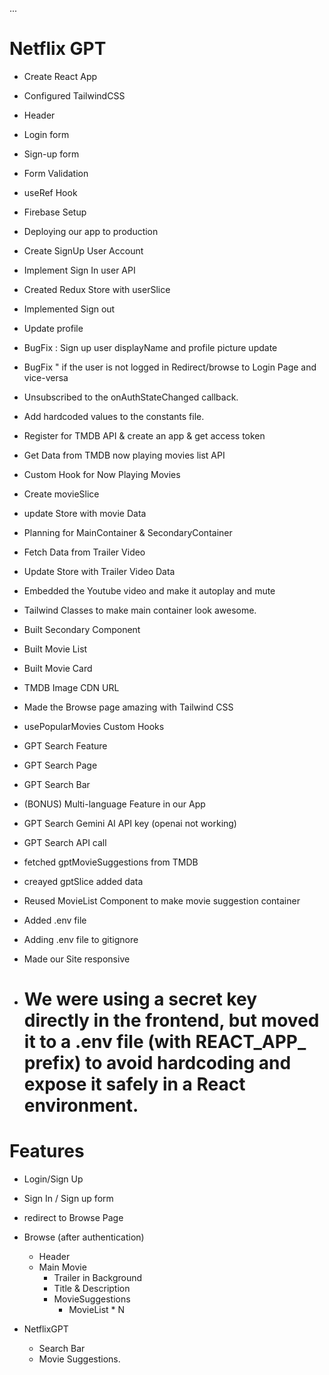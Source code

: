 ...
# Netflix GPT

 - Create React App
 - Configured TailwindCSS
 - Header
 - Login form
 - Sign-up form
 - Form Validation
 - useRef Hook
 - Firebase Setup
 - Deploying our app to production
 - Create SignUp User Account
 - Implement Sign In user API
 - Created Redux Store with userSlice
 - Implemented Sign out
 - Update profile
 - BugFix : Sign up user displayName and profile picture update
 - BugFix " if the user is not logged in Redirect/browse to Login Page and vice-versa
 - Unsubscribed to the onAuthStateChanged callback.
 - Add hardcoded values to the constants file.
 - Register for TMDB API & create an app & get access token
 - Get Data from TMDB now playing movies list API
 - Custom Hook for Now Playing Movies
 - Create movieSlice
 - update Store with movie Data
 - Planning for MainContainer & SecondaryContainer
 - Fetch Data from Trailer Video
 - Update Store with Trailer Video Data
 - Embedded the Youtube video and make it autoplay  and mute
 - Tailwind Classes  to make main container  look awesome.

 - Built Secondary Component
 - Built Movie List
 - Built Movie Card
 - TMDB Image CDN URL
 - Made the Browse page amazing with Tailwind CSS
 - usePopularMovies Custom Hooks

 - GPT Search Feature
 - GPT Search Page
 - GPT Search Bar
 -  (BONUS) Multi-language  Feature in our App

 - GPT Search Gemini AI API key (openai not working)
 - GPT Search API call
 - fetched gptMovieSuggestions from TMDB
 - creayed gptSlice added data
 - Reused MovieList Component to make movie suggestion container
 - Added .env file
 - Adding .env file to gitignore
 - Made our Site responsive


 - # We were using a secret key directly in the frontend, but moved it to a .env file (with REACT_APP_ prefix) to avoid hardcoding and expose it safely in a React environment.
 



 # Features
  - Login/Sign Up
   - Sign In / Sign up form
   - redirect to Browse Page


  - Browse (after authentication)
    - Header
    - Main Movie
       - Trailer in Background
       - Title & Description
       - MovieSuggestions
         - MovieList * N

  - NetflixGPT
    - Search Bar
    - Movie Suggestions.       

